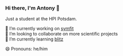 ### Hi there, I'm Antony 👋

Just a student at the HPI Potsdam.

🔭 I’m currently working on [symfit](https://github.com/tBuLi/symfit)  
👯 I’m looking to collaborate on more scientific projects  
🌱 I’m currently learning [blitz](https://github.com/blitz-js/blitz)  

😄 Pronouns: he/him
<!--
**antonykamp/antonykamp** is a ✨ _special_ ✨ repository because its `README.md` (this file) appears on your GitHub profile.

Here are some ideas to get you started:

- 🔭 I’m currently working on ...

- 👯 I’m looking to collaborate on ...
- 🤔 I’m looking for help with ...
- 💬 Ask me about ...
- 📫 How to reach me: ...
- 😄 Pronouns: ...
- ⚡ Fun fact: ...
-->
